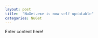 ```yaml
---
layout: post
title:  "NuGet.exe is now self-updatable"
categories: NuGet
---
```


Enter content here!
